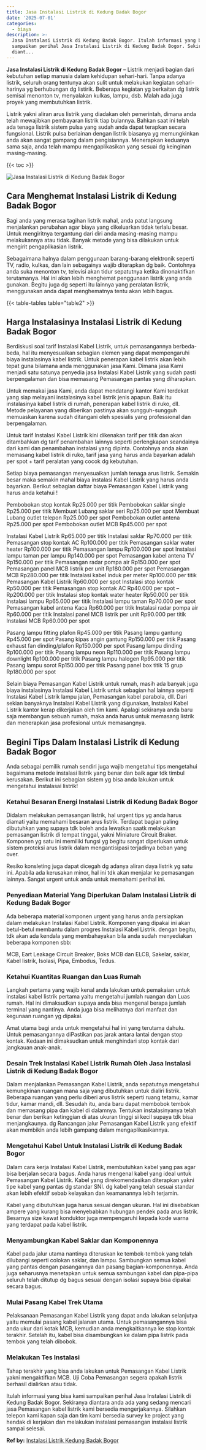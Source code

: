 ```yaml
---
title: Jasa Instalasi Listrik di Kedung Badak Bogor
date: '2025-07-01'
categories:
  - biaya
description: >-
  Jasa Instalasi Listrik di Kedung Badak Bogor. Itulah informasi yang bisa kami
  sampaikan perihal Jasa Instalasi Listrik di Kedung Badak Bogor. Sekiranya
  diant...
---
```


**Jasa Instalasi Listrik di Kedung Badak Bogor** – Listrik menjadi bagian dari kebutuhan setiap manusia dalam kehidupan sehari-hari. Tanpa adanya listrik, seluruh orang tentunya akan sulit untuk melakukan kegiatan sehari-harinya yg berhubungan dg listirik. Beberapa kegiatan yg berkaitan dg listrik semisal menonton tv, menyalakan kulkas, lampu, dsb. Malah ada juga proyek yang membutuhkan listrik.

Listrik yakni aliran arus listrik yang diadakan oleh pemerintah, dimana anda telah mewajibkan pembayaran listrik tiap bulannya. Bahkan saat ini telah ada tenaga listrik sistem pulsa yang sudah anda dapat terapkan secara fungsional. Listrik pulsa berlainan dengan listrik biasanya yg memungkinkan anda akan sangat gampang dalam pengisiannya. Menerapkan keduanya sama saja, anda telah mampu mengaplikasikan yang sesuai dg keinginan masing-masing.

{{< toc >}}

![Jasa Instalasi Listrik di Kedung Badak Bogor](/images/instalasi-listrik-murah43.png)

## Cara Menghemat Instalasi Listrik di Kedung Badak Bogor

Bagi anda yang merasa tagihan listrik mahal, anda patut langsung menjalankan perubahan agar biaya yang dikeluarkan tidak terlalu besar. Untuk mengiritnya tergantung dari diri anda masing-masing mampu melakukannya atau tidak. Banyak metode yang bisa dilakukan untuk mengirit pengaplikasian listrik.

Sebagaimana halnya dalam penggunaan barang-barang elektronik seperti TV, radio, kulkas, dan lain sebagainya wajib diterapkan dg baik. Contohnya anda suka menonton tv, televisi akan tidur sepatutnya ketika dinonaktifkan terutamanya. Hal ini akan lebih menghemat penggunaan listrik yang anda gunakan. Begitu juga dg seperti itu lainnya yang peralatan listrik, menggunakan anda dapat menghematnya tentu akan lebih bagus.

{{< table-tables table="table2" >}}

## Harga Instalasinya Instalasi Listrik di Kedung Badak Bogor

Berdiskusi soal tarif Instalasi Kabel Listrik, untuk pemasangannya berbeda-beda, hal itu menyesuaikan sebagian elemen yang dapat mempengaruhi biaya instalasinya kabel listrik. Untuk penerapan kabel listrik akan lebih tepat guna bilamana anda menggunakan jasa Kami. Dimana jasa Kami menjadi satu satunya penyedia jasa Instalasi Kabel Listrik yang sudah pasti berpengalaman dan bisa memasang Pemasangan pantas yang diharapkan.

Untuk memakai jasa Kami, anda dapat mendatangi kantor Kami terdekat yang siap melayani instalasinya kabel listrik jenis apapun. Baik itu instalasinya kabel listrik di rumah, penerapan kabel listrik di ruko, dll. Metode pelayanan yang diberikan pastinya akan sungguh-sungguh memuaskan karena sudah ditangani oleh spesialis yang professional dan berpengalaman.

Untuk tarif Instalasi Kabel Listrik kini dikenakan tarif per titik dan akan ditambahkan dg tarif penambahan lainnya seperti perlengkapan seandainya dari kami dan penambahan instalasi yang dipinta. Contohnya anda akan memasang kabel listrik di ruko, tarif jasa yang harus anda bayarkan adalah per spot + tarif peralatan yang cocok dg kebutuhan.

Setiap biaya pemasangan menyesuaikan jumlah tenaga arus listrik. Semakin besar maka semakin mahal biaya instalasi Kabel Listrik yang harus anda bayarkan. Berikut sebagian daftar biaya Pemasangan Kabel Listrik yang harus anda ketahui !

Pembobokan stop kontak Rp25.000 per titik Pembobokan saklar single Rp25.000 per titik Membuat Lubang saklar seri Rp25.000 per spot Membuat Lubang outlet telepon Rp25.000 per spot Pembobokan outlet antena Rp25.000 per spot Pembobokan outlet MCB Rp45.000 per spot

Instalasi Kabel Listrik Rp65.000 per titik Instalasi saklar Rp70.000 per titik Pemasangan stop kontak AC Rp100.000 per titik Pemasangan saklar water heater Rp100.000 per titik Pemasangan lampu Rp100.000 per spot Instalasi lampu taman per lampu Rp140.000 per spot Pemasangan kabel antena TV Rp150.000 per titik Pemasangan radar pompa air Rp150.000 per spot Pemasangan panel MCB listrik per unit Rp180.000 per spot Pemasangan MCB Rp280.000 per titik Instalasi kabel induk per meter Rp100.000 per titik Pemasangan Kabel Listrik Rp60.000 per spot Instalasi stop kontak Rp50.000 per titik Pemasangan stop kontak AC Rp40.000 per spot – Rp200.000 per titik Instalasi stop kontak water heater Rp50.000 per titik Instalasi lampu Rp65.000 per titik Instalasi lampu taman Rp70.000 per spot Pemasangan kabel antena Kaca Rp60.000 per titik Instalasi radar pompa air Rp60.000 per titik Instalasi panel MCB listrik per unit Rp90.000 per titik Instalasi MCB Rp60.000 per spot

Pasang lampu fitting plafon Rp45.000 per titik Pasang lampu gantung Rp45.000 per spot Pasang kipas angin gantung Rp150.000 per titik Pasang exhaust fan dinding/plafon Rp150.000 per spot Pasang lampu dinding Rp100.000 per titik Pasang lampu neon Rp110.000 per titik Pasang lampu downlight Rp100.000 per titik Pasang lampu halogen Rp95.000 per titik Pasang lampu sorot Rp150.000 per titik Pasang panel box titik 15 grup Rp180.000 per spot

Selain biaya Pemasangan Kabel Listrik untuk rumah, masih ada banyak juga biaya instalasinya Instalasi Kabel Listrik untuk sebagian hal lainnya seperti Instalasi Kabel Listrik lampu jalan, Pemasangan kabel parabola, dll. Dari sekian banyaknya Instalasi Kabel Listrik yang digunakan, Instalasi Kabel Listrik kantor kerap dikerjakan oleh tim kami. Apalagi sekiranya anda baru saja membangun sebuah rumah, maka anda harus untuk memasang listrik dan menerapkan jasa profesional untuk memasangnya.

## Begini Tips Dalam Instalasi Listrik di Kedung Badak Bogor


Anda sebagai pemilik rumah sendiri juga wajib mengetahui tips mengetahui bagaimana metode instalasi listrik yang benar dan baik agar tdk timbul kerusakan. Berikut ini sebagian sistem yg bisa anda lakukan untuk mengetahui instalasai listrik!

### Ketahui Besaran Energi Instalasi Listrik di Kedung Badak Bogor

Didalam melakukan pemasangan listrik, hal urgent tips yg anda harus diamati yaitu memahami besaran arus listrik. Terdapat bagian paling dibutuhkan yang supaya tdk boleh anda lewatkan saatk melakukan pemasangan listrik di tempat tinggal, yakni Miniature Circuit Braker. Komponen yg satu ini memiliki fungsi yg begitu sangat diperlukan untuk sistem proteksi arus listrik dalam mengantisipasi terjadinya beban yang over.

Resiko konsleting juga dapat dicegah dg adanya aliran daya listrik yg satu ini. Apabila ada kerusakan minor, hal ini tdk akan menjalar ke pemasangan lainnya. Sangat urgent untuk anda untuk memahami perihal ini.

### Penyediaan Material Yang Diperlukan Dalam Instalasi Listrik di Kedung Badak Bogor

Ada beberapa material komponen urgent yang harus anda persiapkan dalam melakukan Instalasi Kabel Listrik. Komponen yang dipakai ini akan betul-betul membantu dalam progres Instalasi Kabel Listrik. dengan begitu, tdk akan ada kendala yang membahayakan bila anda sudah menyediakan beberapa komponen sbb:

MCB, Eart Leakage Circuit Breaker, Boks MCB dan ELCB, Sakelar, saklar, Kabel listrik, Isolasi, Pipa, Embodus, Tedus.

### Ketahui Kuantitas Ruangan dan Luas Rumah

Langkah pertama yang wajib kenal anda lakukan untuk pemakaian untuk instalasi kabel listrik pertama yaitu mengetahui jumlah ruangan dan Luas rumah. Hal ini dimaksudkan supaya anda bisa mengenal berapa jumlah terminal yang nantinya. Anda juga bisa melihatnya dari manfaat dan kegunaan ruangan yg dipakai.

Amat utama bagi anda untuk mengetahui hal ini yang terutama dahulu. Untuk pemasangannya diPastikan pas jarak antara lantai dengan stop kontak. Kedaan ini dimaksudkan untuk menghindari stop kontak dari jangkauan anak-anak.

### Desain Trek Instalasi Kabel Listrik Rumah Oleh Jasa Instalasi Listrik di Kedung Badak Bogor

Dalam menjalankan Pemasangan Kabel Listrik, anda sepatutnya mengetahui kemungkinan ruangan mana saja yang dibutuhkan untuk dialiri listrik. Beberapa ruangan yang perlu diberi arus listrik seperti ruang tetamu, kamar tidur, kamar mandi, dll. Sesudah itu, anda baru dapat membobok tembok dan memasang pipa dan kabel di dalamnya. Tentukan instalasinyanya telah benar dan berikan ketinggian di atas ukuran tinggi si kecil supaya tdk bisa menjangkaunya. dg Rancangan jalur Pemasangan Kabel Listrik yang efektif akan membikin anda lebih gampang dalam mengaplikasikannya.

### Mengetahui Kabel Untuk Instalasi Listrik di Kedung Badak Bogor

Dalam cara kerja Instalasi Kabel Listrik, membutuhkan kabel yang pas agar bisa berjalan secara bagus. Anda harus mengenal kabel yang ideal untuk Pemasangan Kabel Listrik. Kabel yang direkomendasikan diterapkan yakni tipe kabel yang pantas dg standar SNI. dg kabel yang telah sesuai standar akan lebih efektif sebab kelayakan dan keamanannya lebih terjamin.

Kabel yang dibutuhkan juga harus sesuai dengan ukuran. Hal ini disebabkan ampere yang kurang bisa menyebabkan hubungan pendek pada arus listrik. Besarnya size kawat konduktor juga mempengaruhi kepada kode warna yang terdapat pada kabel listrik.

### Menyambungkan Kabel Saklar dan Komponennya

Kabel pada jalur utama nantinya diteruskan ke tembok-tembok yang telah dilubangi seperti colokan saklar, dan lampu. Sambungkan semua kabel yang pantas dengan pasangannya dan pasang bagian-komponennya. Anda juga seharusnya menetapkan untuk semua sambungan kabel dan pipa-pipa seluruh telah ditutup dg bagus sesuai dengan isolasi supaya bisa dipakai secara bagus.

### Mulai Pasang Kabel Trek Utama

Pelaksanaan Pemasangan Kabel Listrik yang dapat anda lakukan selanjutya yaitu memulai pasang kabel jalanan utama. Untuk pemasangannya bisa anda ukur dari kotak MCB, kemudian anda mengkaitkannya ke stop kontak terakhir. Setelah itu, kabel bisa disambungkan ke dalam pipa listrik pada tembok yang telah dibobok.

### Melakukan Tes Instalasi

Tahap terakhir yang bisa anda lakukan untuk Pemasangan Kabel Listrik yakni mengaktifkan MCB. Uji Coba Pemasangan segera apakah listrik berhasil dialirkan atau tidak.

Itulah informasi yang bisa kami sampaikan perihal Jasa Instalasi Listrik di Kedung Badak Bogor. Sekiranya diantara anda ada yang sedang mencari jasa Pemasangan kabel listrik kami bersedia mengerjakannya. Silahkan telepon kami kapan saja dan tim kami bersedia survey ke project yang hendak di kerjakan dan melakukan instalasi pemasangan instalasi listrik sampai selesai.

**Ref by:** [Instalasi Listrik Kedung Badak Bogor](https://id.wikipedia.org/wiki/Instalasi)
